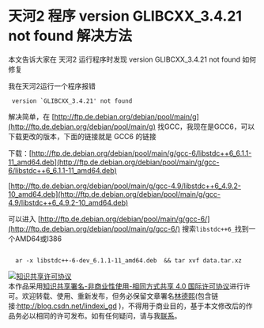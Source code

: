 
# 天河2 程序 version GLIBCXX_3.4.21 not found 解决方法

本文告诉大家在 天河2 运行程序时发现 version GLIBCXX_3.4.21 not found 如何修复

<!--more-->


<!-- CreateTime:2019/6/23 11:51:16 -->


我在天河2运行一个程序报错

```
 version `GLIBCXX_3.4.21' not found
```

解决简单，在 [http://ftp.de.debian.org/debian/pool/main/g](http://ftp.de.debian.org/debian/pool/main/g)  找GCC，我现在是GCC6，可以下载更改的版本，下面的链接就是 GCC6 的链接

下载：[http://ftp.de.debian.org/debian/pool/main/g/gcc-6/libstdc++6_6.1.1-11_amd64.deb](http://ftp.de.debian.org/debian/pool/main/g/gcc-6/libstdc++6_6.1.1-11_amd64.deb)

[http://ftp.de.debian.org/debian/pool/main/g/gcc-4.9/libstdc++6_4.9.2-10_amd64.deb](http://ftp.de.debian.org/debian/pool/main/g/gcc-4.9/libstdc++6_4.9.2-10_amd64.deb)

可以进入 [http://ftp.de.debian.org/debian/pool/main/g/gcc-6/](http://ftp.de.debian.org/debian/pool/main/g/gcc-6/) 搜索`libstdc++6_`找到一个AMD64或I386

```

  ar -x libstdc++-6-dev_6.1.1-11_amd64.deb  && tar xvf data.tar.xz

```




<a rel="license" href="http://creativecommons.org/licenses/by-nc-sa/4.0/"><img alt="知识共享许可协议" style="border-width:0" src="https://licensebuttons.net/l/by-nc-sa/4.0/88x31.png" /></a><br />本作品采用<a rel="license" href="http://creativecommons.org/licenses/by-nc-sa/4.0/">知识共享署名-非商业性使用-相同方式共享 4.0 国际许可协议</a>进行许可。欢迎转载、使用、重新发布，但务必保留文章署名[林德熙](http://blog.csdn.net/lindexi_gd)(包含链接:http://blog.csdn.net/lindexi_gd )，不得用于商业目的，基于本文修改后的作品务必以相同的许可发布。如有任何疑问，请与我[联系](mailto:lindexi_gd@163.com)。